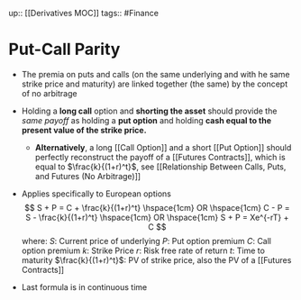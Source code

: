up:: [[Derivatives MOC]]
tags:: #Finance 
# Put-Call Parity
- The premia on puts and calls (on the same underlying and with he same strike price and maturity) are linked together (the same) by the concept of no arbitrage
- Holding a **long call** option and **shorting the asset** should provide the *same payoff* as holding a **put option** and holding **cash equal to the present value of the strike price.**
	- **Alternatively**, a long [[Call Option]] and a short [[Put Option]] should perfectly reconstruct the payoff of a [[Futures Contracts]], which is equal to $\frac{k}{(1+r)^t}$, see [[Relationship Between Calls, Puts, and Futures (No Arbitrage)]]
- Applies specifically to European options
$$
S + P = C + \frac{k}{(1+r)^t} \hspace{1cm} OR \hspace{1cm} C - P = S - \frac{k}{(1+r)^t} \hspace{1cm} OR \hspace{1cm} S + P = Xe^{-rT} + C
$$
where:
	$S$: Current price of underlying
	$P$: Put option premium
	$C$: Call option premium
	$k$: Strike Price
	$r$: Risk free rate of return
	$t$: Time to maturity
	$\frac{k}{(1+r)^t}$: PV of strike price, also the PV of a [[Futures Contracts]]

- Last formula is in continuous time


